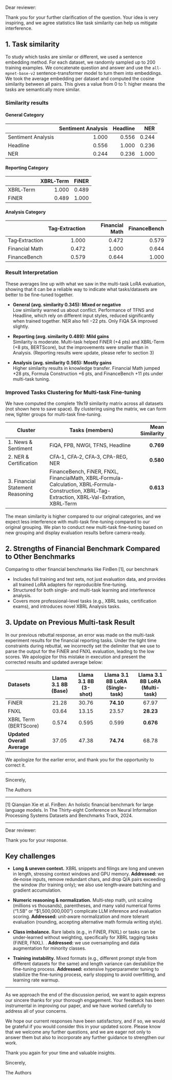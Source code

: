 Dear reviewer:

Thank you for your further clarification of the question. Your idea is very inspiring, and we agree statistics like task
similarity can help us
mitigate interference.

## 1. Task similarity

To study which tasks are similar or different, we used a sentence embedding method. For each dataset, we randomly
sampled up to 200 training examples. We concatenate question and answer and use the `all-mpnet-base-v2`
sentence-transformer model to turn them into embeddings.
We took the average embedding per dataset and computed the cosine similarity between all pairs. This gives a
value from 0 to 1: higher means the tasks are semantically more similar.

### Similarity results

#### General Category

|                    | Sentiment Analysis | Headline |   NER |
|:-------------------|-------------------:|---------:|------:|
| Sentiment Analysis |              1.000 |    0.556 | 0.244 |
| Headline           |              0.556 |    1.000 | 0.236 |
| NER                |              0.244 |    0.236 | 1.000 |

#### Reporting Category

|           | XBRL‑Term | FiNER |
|:----------|----------:|------:|
| XBRL‑Term |     1.000 | 0.489 |
| FiNER     |     0.489 | 1.000 |

#### Analysis Category

|                | Tag‑Extraction | Financial Math | FinanceBench |
|:---------------|---------------:|---------------:|-------------:|
| Tag‑Extraction |          1.000 |          0.472 |        0.579 |
| Financial Math |          0.472 |          1.000 |        0.644 |
| FinanceBench   |          0.579 |          0.644 |        1.000 |

### Result Interpretation

These averages line up with what we saw in the multi-task LoRA evaluation, showing that it can be a reliable way to
indicate what tasks/datasets are better to be fine-tuned together.

* **General (avg. similarity 0.345): Mixed or negative**  
  Low similarity warned us about conflict. Performance of TFNS and Headline, which rely on different input styles,
  reduced significantly when trained together. NER also fell −22 pts. Only FiQA SA improved slightly.

* **Reporting (avg. similarity 0.489): Mild gains**  
  Similarity is moderate. Multi-task helped FiNER (+4 pts) and XBRL-Term (+8 pts, BERTScore), but the improvements were
  smaller than in Analysis. (Reporting results were update, please refer to section 3)

* **Analysis (avg. similarity 0.565): Mostly gains**  
  Higher similarity results in knowledge transfer. Financial Math jumped +28 pts, Formula Construction +6 pts, and
  FinanceBench +11 pts under multi-task tuning.

### Improved Tasks Clustering for Multi-task Fine-tuning

We have computed the complete 19x19 similarity matrix across all datasets (not shown here to save space). By clustering
using the matrix, we can form new, tighter groups for multi-task fine-tuning.

| Cluster                          | Tasks (members)                                                                                                                                   | Mean Similarity |
|----------------------------------|---------------------------------------------------------------------------------------------------------------------------------------------------|----------------:|
| 1. News & Sentiment              | FiQA, FPB, NWGI, TFNS, Headline                                                                                                                   |       **0.769** |
| 2. NER & Certification           | CFA‑1, CFA‑2, CFA‑3, CPA-REG, NER                                                                                                                 |       **0.580** |
| 3. Financial Statement Reasoning | FinanceBench, FiNER, FNXL, FinancialMath, XBRL‑Formula-Calculation, XBRL‑Formula-Construction, XBRL‑Tag-Extraction, XBRL‑Val-Extration, XBRL‑Term |       **0.613** |

The mean similarity is higher compared to our original categories, and we expect less interference with multi-task
fine-tuning compared to our original grouping. We plan to conduct new multi-task fine-tuning based on
new grouping and display evaluation results before camera-ready.

## 2. Strengths of Financial Benchmark Compared to Other Benchmarks

Comparing to other financial benchmarks like FinBen [1], our benchmark

- Includes full training and test sets, not just evaluation data, and provides all trained LoRA adapters for
  reproducible fine-tuning.
- Structured for both single- and multi-task learning and interference analysis.
- Covers more professional-level tasks (e.g., XBRL tasks, certification exams), and introduces novel XBRL Analysis
  tasks.

## 3. Update on Previous Multi-task Result

In our previous rebuttal response, an error was made on the multi-task experiment results for the financial reporting
tasks. Under the tight time constraints during rebuttal, we incorrectly set the delimiter that we use to
parse the output for the FiNER and FNXL evaluation, leading to the low scores. We apologize for this mistake in
execution and present the corrected results and updated average below:

| **Datasets**                | Llama 3.1 8B (Base) | **Llama 3.1 8B (3-shot)** | Llama 3.1 8B LoRA (Single-task) | **Llama 3.1 8B LoRA (Multi-task)** |
|:----------------------------|:-------------------:|:-------------------------:|:-------------------------------:|:----------------------------------:|
| FiNER                       |        21.28        |           30.76           |            **74.10**            |               67.97                |
| FNXL                        |        03.64        |           13.15           |              23.57              |             **28.23**              |
| XBRL Term (BERTScore)       |        0.574        |           0.595           |              0.599              |             **0.676**              |
| **Updated Overall Average** |        37.05        |           47.38           |            **74.74**            |               68.78                |

We apologize for the earlier error, and thank you for the opportunity to correct it.

---

Sincerely,

The Authors


---
[1] Qianqian Xie et al. FinBen: An holistic financial benchmark for large language models. In The
Thirty-eight Conference on Neural Information Processing Systems Datasets and Benchmarks
Track, 2024.


---
Dear reviewer:

Thank you for your response.

## Key challenges

- **Long & uneven context.** XBRL snippets and filings are long and uneven in length, stressing context windows and GPU
  memory. **Addressed:** we de‑noise inputs, remove redundant chars, and drop Q/A pairs exceeding the window (for
  training only); we also use length‑aware batching and gradient accumulation.

- **Numeric reasoning & normalization.** Multi‑step math, unit scaling (millions vs thousands), parentheses, and many
  valid numerical forms (“1.5B” or “$1,500,000,000”) complicate LLM inference and evaluation scoring. **Addressed:**
  unit‑aware normalization and more tolerant evaluation (rounding, accepting alternative math formula writing style).

- **Class imbalance.** Rare labels (e.g., in FiNER, FNXL) or tasks can be under‑learned without weighting, specifically
  for XBRL tagging tasks (FiNER, FNXL). . **Addressed:** we use oversampling and data augmentation for minority classes.

- **Training instability.** Mixed formats (e.g., different prompt style from different datasets for the same) and length
  variance can destabilize the fine-tuning process. **Addressed:** extensive hyperparameter tuning to stabilize the
  fine-tuning process, early stopping to avoid overfitting, and learning rate warmup.

---

As we approach the end of the discussion period, we want to again express our sincere thanks for your thorough engagement. Your feedback has been instrumental in improving our paper, and we have worked carefully to address all of your concerns.

We hope our current responses have been satisfactory, and if so, we would be grateful if you would consider this in your updated score. Please know that we welcome any further questions, and we are eager not only to answer them but also to incorporate any further guidance to strengthen our work.

Thank you again for your time and valuable insights.

Sincerely,

The Authors
